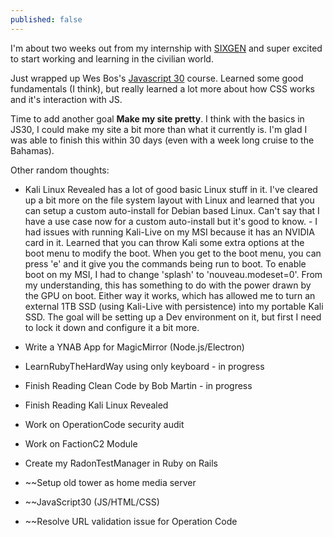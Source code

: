 ```yaml
---
published: false
---
```

I'm about two weeks out from my internship with [SIXGEN](https://sixgen.io) and super excited to start working and learning in the civilian world.

Just wrapped up Wes Bos's [Javascript 30](https://javascript30.com/) course. Learned some good fundamentals (I think), but really learned a lot more about how CSS works and it's interaction with JS.

Time to add another goal **Make my site pretty**. I think with the basics in JS30, I could make my site a bit more than what it currently is. I'm glad I was able to finish this within 30 days (even with a week long cruise to the Bahamas).

Other random thoughts:
- Kali Linux Revealed has a lot of good basic Linux stuff in it. I've cleared up a bit more on the file system layout with Linux and learned that you can setup a custom auto-install for Debian based Linux. Can't say that I have a use case now for a custom auto-install but it's good to know. - I had issues with running Kali-Live on my MSI because it has an NVIDIA card in it. Learned that you can throw Kali some extra options at the boot menu to modify the boot. When you get to the boot menu, you can press 'e' and it give you the commands being run to boot. To enable boot on my MSI, I had to change 'splash' to 'nouveau.modeset=0'. From my understanding, this has something to do with the power drawn by the GPU on boot. Either way it works, which has allowed me to turn an external 1TB SSD (using Kali-Live with persistence) into my portable Kali SSD. The goal will be setting up a Dev environment on it, but first I need to lock it down and configure it a bit more.

- Write a YNAB App for MagicMirror (Node.js/Electron)
- LearnRubyTheHardWay using only keyboard - in progress
- Finish Reading Clean Code by Bob Martin - in progress
- Finish Reading Kali Linux Revealed
- Work on OperationCode security audit
- Work on FactionC2 Module
- Create my RadonTestManager in Ruby on Rails
- ~~Setup old tower as home media server
- ~~JavaScript30 (JS/HTML/CSS)
- ~~Resolve URL validation issue for Operation Code
